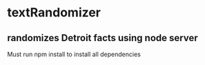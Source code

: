# textRandomizer
## randomizes Detroit facts using node server

Must run npm install to install all dependencies
